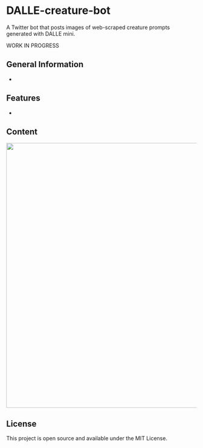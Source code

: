 # DALLE-creature-bot
A Twitter bot that posts images of web-scraped creature prompts generated with DALLE mini.

WORK IN PROGRESS

## General Information
- 

## Features
- 

## Content
<img src="image.png" width="700">

## License
This project is open source and available under the MIT License.
